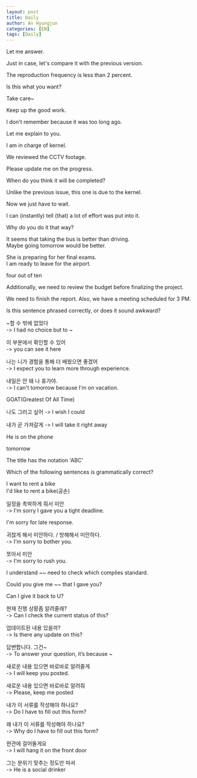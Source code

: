 ```yaml
---
layout: post
title: Daily
author: An Hyungjun
categories: [EN]
tags: [Daily]
---
```

Let me answer.

Just in case, let's compare it with the previous version.

The reproduction frequency is less than 2 percent.

Is this what you want?

Take care~

Keep up the good work.

I don't remember because it was too long ago.

Let me explain to you.

I am in charge of kernel.

We reviewed the CCTV footage.

Please update me on the progress.

When do you think it will be completed?

Unlike the previous issue, this one is due to the kernel.

Now we just have to wait.

I can (instantly) tell (that) a lot of effort was put into it.

Why do you do it that way?

It seems that taking the bus is better than driving.  
Maybe going tomorrow would be better.

She is preparing for her final exams.  
I am ready to leave for the airport.

four out of ten

Additionally, we need to review the budget before finalizing the project.

We need to finish the report. Also, we have a meeting scheduled for 3 PM.

Is this sentence phrased correctly, or does it sound awkward?

~할 수 밖에 없었다  
-> I had no choice but to ~

이 부분에서 확인할 수 있어  
-> you can see it here

나는 니가 경험을 통해 더 배웠으면 좋겠어  
-> I expect you to learn more through experience.

내일은 안 돼 나 휴가야.  
-> I can't tomorrow because I'm on vacation.

GOAT(Greatest Of All Time)

나도 그러고 싶어
-> I wish I could

내가 곧 가져갈게
-> I will take it right away

He is on the phone

tomorrow

The title has the notation 'ABC'

Which of the following sentences is grammatically correct?  

I want to rent a bike  
I'd like to rent a bike(공손)  

일정을 촉박하게 줘서 미안  
-> I'm sorry I gave you a tight deadline.  

I'm sorry for late response.

귀찮게 해서 미안하다. / 방해해서 미안하다.  
-> I'm sorry to bother you.

쪼아서 미안  
-> I'm sorry to rush you.

I understand ~~ need to check which complies standard.

Could you give me ~~ that I gave you?  

Can I give it back to U?

현재 진행 상황좀 알려줄래?  
-> Can I check the current status of this?  

업데이트된 내용 있을까?  
-> Is there any update on this?

답변합니다. 그건~  
-> To answer your question, it’s because ~

새로운 내용 있으면 바로바로 알려줄게  
-> I will keep you posted.

새로운 내용 있으면 바로바로 알려줘  
-> Please, keep me posted

내가 이 서류를 작성해야 하나요?  
-> Do I have to fill out this form?

왜 내가 이 서류를 작성해야 하나요?  
-> Why do I have to fill out this form?

현관에 걸어둘게요  
-> I will hang it on the front door

그는 분위기 맞추는 정도만 마셔  
-> He is a social drinker
